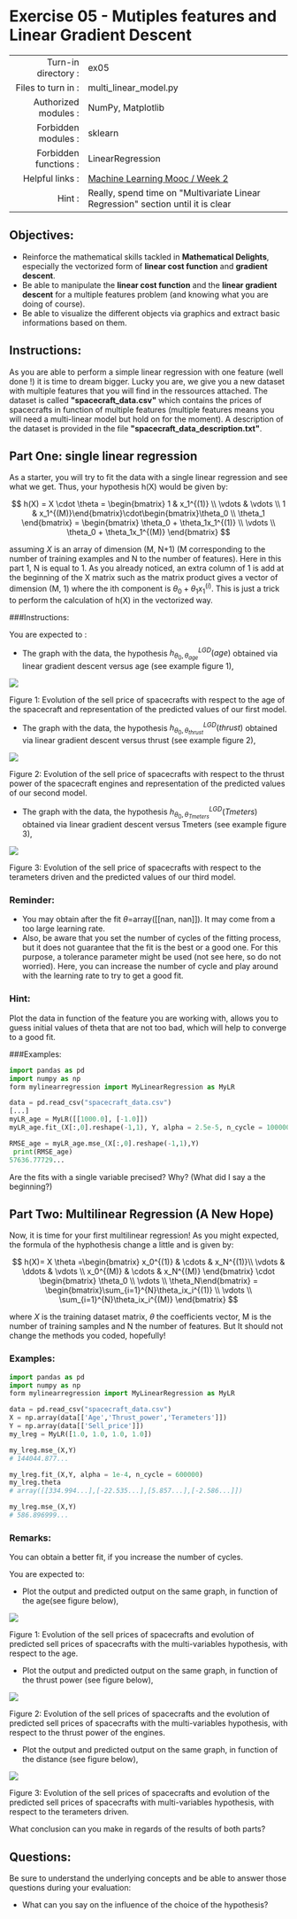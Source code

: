 # Exercise 05 - Mutiples features and Linear Gradient Descent

|                         |                    |
| -----------------------:| ------------------ |
|   Turn-in directory :   |  ex05              |
|   Files to turn in :    |  multi_linear\_model.py  |
|   Authorized modules :  |  NumPy, Matplotlib |
|   Forbidden modules :   |  sklearn           |
|   Forbidden functions : |  LinearRegression  |
|   Helpful links :       |  [Machine Learning Mooc / Week 2](https://www.coursera.org/learn/machine-learning/home/week/2) |
|   Hint :                | Really, spend time on "Multivariate Linear Regression" section until it is clear |

## Objectives:

* Reinforce the mathematical skills tackled in **Mathematical Delights**, especially the vectorized form of __linear cost function__ and __gradient descent__.
* Be able to manipulate the __linear cost function__ and the __linear gradient descent__ for a multiple features problem (and knowing what you are doing of course).
* Be able to visualize the different objects via graphics and extract basic informations based on them.


## Instructions:

As you are able to perform a simple linear regression with one feature (well done !) it is time to dream bigger.
Lucky you are, we give you a new dataset with multiple features that you will find in the ressources attached.
The dataset is called __"spacecraft_data.csv"__ which contains the prices of spacecrafts in function of multiple features (multiple features means you will need a multi-linear model but hold on for the moment). A description of the dataset is provided in the file __"spacecraft_data_description.txt"__.


## Part One: single linear regression

As a starter, you will try to fit the data with a single linear regression and see what we get. Thus, your hypothesis h(X) would be given by:

$$
h(X) = X \cdot \theta = \begin{bmatrix} 1 & x_1^{(1)} \\ \vdots & \vdots \\ 1 & x_1^{(M)}\end{bmatrix}\cdot\begin{bmatrix}\theta_0 \\ \theta_1 \end{bmatrix} = \begin{bmatrix} \theta_0 + \theta_1x_1^{(1)} \\ \vdots \\ \theta_0 + \theta_1x_1^{(M)} \end{bmatrix}
$$

assuming $X$ is an array of dimension (M, N+1) (M corresponding to the number of training examples and N to the number of features). Here in this part 1, N is equal to 1.
As you already noticed, an extra column of 1 is add at the beginning of the X matrix such as the matrix product gives a vector of dimension (M, 1) where the ith component is $\theta_0 + \theta_1x_1^{(i)}$. This is just a trick to perform the calculation of h(X) in the vectorized way.

###Instructions:

You are expected to :
* The graph with the data, the hypothesis $h_{{\theta_0,\theta_{age}}}^{LGD}(age)$ obtained via linear gradient descent versus age (see example figure 1),

<img src="day01/assets/ex05_price_vs_age_part1.png" />

Figure 1: Evolution of the sell price of spacecrafts with respect to the age of the spacecraft and representation of the predicted values of our first model.

* The graph with the data, the hypothesis $h_{{\theta_0,\theta_{thrust}}}^{LGD}(thrust)$ obtained via linear gradient descent versus thrust (see example figure 2),

<img src="day01/assets/ex05_price_vs_thrust_part1.png" />

Figure 2: Evolution of the sell price of spacecrafts with respect to the thrust power of the spacecraft engines and representation of the predicted values of our second model.

* The graph with the data, the hypothesis $h_{{\theta_0,\theta_{Tmeters}}}^{LGD}(Tmeters)$ obtained via linear gradient descent versus Tmeters (see example figure 3),

<img src="day01/assets/ex05_price_vs_Tmeters_part1.png" />

Figure 3: Evolution of the sell price of spacecrafts with respect to the terameters driven and the predicted values of our third model.

### Reminder:

* You may obtain after the fit $\theta$=array([[nan, nan]]). It may come from a too large learning rate.
* Also, be aware that you set the number of cycles of the fitting process, but it does not guarantee that the fit is the best or a good one. For this purpose, a tolerance parameter might be used (not see here, so do not worried).
Here, you can increase the number of cycle and play around with the learning rate to try to get a good fit.

### Hint:

Plot the data in function of the feature you are working with, allows you to guess initial values of theta that are not too bad, which will help to converge to a good fit.

###Examples:

```python
import pandas as pd
import numpy as np
form mylinearregression import MyLinearRegression as MyLR

data = pd.read_csv("spacecraft_data.csv")
[...]
myLR_age = MyLR([[1000.0], [-1.0]])
myLR_age.fit_(X[:,0].reshape(-1,1), Y, alpha = 2.5e-5, n_cycle = 100000)

RMSE_age = myLR_age.mse_(X[:,0].reshape(-1,1),Y)
 print(RMSE_age)
57636.77729...
```
Are the fits with a single variable precised? Why? (What did I say a the beginning?)


## Part Two: Multilinear Regression (A New Hope)

Now, it is time for your first multilinear regression!
As you might expected, the formula of the hyphothesis change a little and is given by:

$$
h(X)= X \theta
  =\begin{bmatrix} x_0^{(1)} & \cdots & x_N^{(1)}\\ \vdots & \ddots & \vdots \\ x_0^{(M)} & \cdots & x_N^{(M)}  \end{bmatrix} \cdot \begin{bmatrix} \theta_0 \\ \vdots \\ \theta_N\end{bmatrix}
  = \begin{bmatrix}\sum_{i=1}^{N}\theta_ix_i^{(1)} \\ \vdots \\ \sum_{i=1}^{N}\theta_ix_i^{(M)} \end{bmatrix}
$$

where $X$ is the training dataset matrix, $\theta$ the coefficients vector, M is the number of training samples and N the number of features.
But It should not change the methods you coded, hopefully!

### Examples:

```python
import pandas as pd
import numpy as np
form mylinearregression import MyLinearRegression as MyLR

data = pd.read_csv("spacecraft_data.csv")
X = np.array(data[['Age','Thrust_power','Terameters']])
Y = np.array(data[['Sell_price']])
my_lreg = MyLR([1.0, 1.0, 1.0, 1.0])

my_lreg.mse_(X,Y)
# 144044.877...

my_lreg.fit_(X,Y, alpha = 1e-4, n_cycle = 600000)
my_lreg.theta
# array([[334.994...],[-22.535...],[5.857...],[-2.586...]])

my_lreg.mse_(X,Y)
# 586.896999...
```

### Remarks:

You can obtain a better fit, if you increase the number of cycles.

You are expected to:
* Plot the output and predicted output on the same graph, in function of the age(see figure below),

<img src="day01/assets/ex05_price_vs_age_part2.png" />

Figure 1: Evolution of the sell prices of spacecrafts and evolution of predicted sell prices of spacecrafts with the multi-variables hypothesis, with respect to the age.

* Plot the output and predicted output on the same graph, in function of the thrust power (see figure below),

<img src="day01/assets/ex05_price_vs_thrust_part2.png" />

Figure 2: Evolution of the sell prices of spacecrafts and the evolution of predicted sell prices of spacecrafts with the multi-variables hypothesis, with respect to the thrust power of the engines.

* Plot the output and predicted output on the same graph, in function of the distance (see figure below),

<img src="day01/assets/ex05_price_vs_Tmeters_part2.png" />

Figure 3: Evolution of the sell prices of spacecrafts and evolution of the predicted sell prices of spacecrafts with multi-variables hypothesis, with respect to the terameters driven.

What conclusion can you make in regards of the results of both parts?


## Questions:

Be sure to understand the underlying concepts and be able to answer those questions during your evaluation:
* What can you say on the influence of the choice of the hypothesis?
